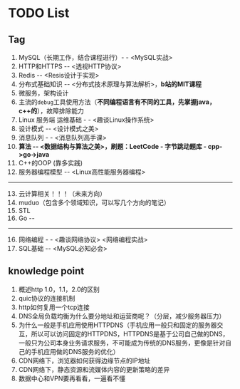 # TODO List

## Tag
1. MySQL（长期工作，结合课程进行）- - <MySQL实战> 
3. HTTP和HTTPS -- <透视HTTP协议>
4. Redis -- <Resis设计于实现>
4. 分布式基础知识 -- <分布式技术原理与算法解析>，**b站的MIT课程**
5. 微服务，架构设计
6. 主流的`debug`工具使用方法（**不同编程语言有不同的工具，先掌握java，c++的**），故障排除能力
7. Linux 服务端 运维基础 - - <趣谈Linux操作系统> 
8. 设计模式 -- <设计模式之美>
9. 消息队列 - - <消息队列高手课> 
10. **算法 -- <数据结构与算法之美>，刷题：LeetCode - 字节跳动题库 - cpp->go->java**
11. C++的OOP (靠多实践)
12. 服务器编程模型 -- <Linux高性能服务器编程>

----------------------------------------

13. 云计算相关！！！（未来方向）
14. muduo（包含多个领域知识，可以写几个方向的笔记）
15. STL
16. Go -- <The Go Programming Language>

----------------------------------------

16. 网络编程 - - <趣谈网络协议> <网络编程实战>
17. SQL基础 -- <MySQL必知必会>

## knowledge point

1. 概述http 1.0，1.1，2.0的区别
2. quic协议的连接机制
3. http如何复用一个tcp连接
4. DNS全局负载均衡为什么要分地址和运营商呢？（分层，减少服务器压力）
5. 为什么一般是手机应用使用HTTPDNS（手机应用一般只和固定的服务器交互，所以可以访问固定的HTTPDNS，HTTPDNS是基于公司自己做的DNS，一般只为公司本身业务请求服务，不可能成为传统的DNS服务，更像是针对自己的手机应用做的DNS服务的优化）
6. CDN网络下，浏览器如何获得边缘节点的IP地址
7. CDN网络下，静态资源和流媒体内容的更新策略的差异
8. 数据中心和VPN要再看看，一遍看不懂
